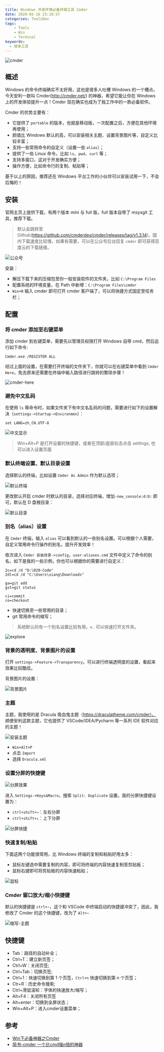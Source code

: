 ```yaml
---
title: Windows 开发环境必备终端工具 Cmder
date: 2020-05-16 23:10:57
categories: ToolsDev
tags:
    - Tools
    - Win
    - Terminal
keywords:
  - 效率工具
---
```


![cmder](https://gitee.com/michael_xiang/images/raw/master/uPic/9bt2Mf.png)

## 概述

Windows 的命令终端确实不太好用，这也是很多人吐槽 Windows 的一个槽点。今天安利一款叫 Cmder(http://cmder.net/) 的神器，希望它能让你在 Windows 上的开发体验提升一点！Cmder 现在确实也成为了我工作中的一款必备软件。

<!-- more -->

Cmder 的优势主要有：

- 它提供了 `portable` 的版本，也就是移动版，一次配置之后，方便在其他环境再使用；
- 颜值比 Windows 默认的高，可以安装相关主题、设置背景图片等，自定义比较丰富；
- 支持一些常用命令的自定义（设置一些 `alias`）；
- 提供了一些 Linux 命令，比如 `ls`、`pwd`、`curl` 等；
- 支持多窗口，这对于开发确实方便；
- 操作方便，比如命令行的复制、粘贴等；

基于以上的原因，推荐还在 Windows 平台工作的小伙伴可以安装试用一下，不会后悔的！

## 安装

官网主页上提供下载，有两个版本 mini 与 full 版，full 版本自带了 msysgit 工具，推荐下载。

> 默认会跳转至 Github(https://github.com/cmderdev/cmder/releases/tag/v1.3.14)。国内下载速度比较慢，如果有需要，可以在公众号后台回复 `cmder` 即可获得百度云的下载链接。

![公众号](https://gitee.com/michael_xiang/images/raw/master/uPic/XiIO0t.png)

安装：

- 解压下载下来的压缩包至你一般安装软件的文件夹，比如 `C:\Program Files`
- 配置系统的环境变量，在 Path 中新增：`C:\Program Files\cmder`
- `Win+R` 输入 cmder 即可打开 cmder 客户端了，可以将快捷方式固定至任务栏；

## 配置

### 将 cmder 添加至右键菜单

添加 cmder 到右键菜单，需要先以管理员权限打开 Windows 自带 cmd，然后运行如下命令:

```shell
Cmder.exe /REGISTER ALL
```

经过上面的设置，在需要打开终端的文件夹下，你就可以在右键菜单中看到 `Cmder Here`，免去原来还需要在终端中输入路径进行跳转的繁琐步骤！

![cmder-here](https://gitee.com/michael_xiang/images/raw/master/uPic/cmder-here.png)

### 避免中文乱码

在使用 `ls` 等命令时，如果文件夹下有中文名乱码的问题，需要进行如下的设置解决（`settings->Startup->Environmen`）：

```shell
set LANG=zh_CN.UTF-8
```

![中文显示](https://gitee.com/michael_xiang/images/raw/master/uPic/中文显示.png)

> Win+Alt+P 是打开设置的快捷键，或者在顶部/底部右击点击 settings, 也可以进入设置页面

### 默认终端设置、默认目录设置

选择默认的终端，比如设置 `Cmder As Admin` 作为默认选项；

![默认终端](https://gitee.com/michael_xiang/images/raw/master/uPic/默认终端.png)

更改默认开启 cmder 时默认的目录，选择对应终端，增加`-new_console:d:D:` 即可，默认在 D 盘根目录：

![默认目录](https://gitee.com/michael_xiang/images/raw/master/uPic/默认目录.png)

### 别名（alias）设置

在 `Cmder` 终端，输入 `alias` 可以看到默认的一些别名设置。可以根据个人需要，自定义常用命令行操作的别名，提升开发效率！

依次进入 `Cmder 安装目录->config`，`user-aliases.cmd` 文件中定义了命令的别名，如下是我的一些示例，你也可以根据你的需要进行自定义：

```shell
2c=cd /d "D:\020-Code"
2dl=cd /d "C:\Users\xiang\Downloads"

ga=git add
gst=git status

ci=commit
co=checkout
```

- 快速切换至一些常用的目录；
- git 常用命令的缩写；

> 系统默认的有一个别名设置比较有用，`e.` 可以快速打开文件夹。

![explore](https://gitee.com/michael_xiang/images/raw/master/uPic/explore.gif)

### 背景的透明度、背景图片的设置

打开 `settings->Feature->Transparency`，可以进行终端透明度的设置，看起来效果比较酷炫。

背景图片的设置：

![背景图片](https://gitee.com/michael_xiang/images/raw/master/uPic/背景图片.png)

### 主题

主题，我使用的是 Dracula 吸血鬼主题（https://draculatheme.com/cmder）。 顺便安利这款主题，它也提供了 VSCode/IDEA/Pycharm 等一系列 IDE 软件对应的主题！

![安装主题](https://gitee.com/michael_xiang/images/raw/master/uPic/安装主题.png)

- `Win+Alt+P`
- 点击 `Import`
- 选择 `Dracula.xml`

### 设置分屏的快捷键

![分屏效果](https://gitee.com/michael_xiang/images/raw/master/uPic/分屏效果.png)

进入 `Settings->Keys&Macro`，搜索 `Split: Duplicate` 设置。我的分屏快捷键设置为：

- `ctrl+shift+→`：左右分屏
- `ctrl+shift+↓`：上下分屏

![分屏快捷](https://gitee.com/michael_xiang/images/raw/master/uPic/分屏快捷.png)

### 快速复制/粘贴

下面这两个功能很常用，比 Windows 终端的复制和粘贴好用太多：

- 鼠标左键选中需要复制的内容，即可将终端的内容快速复制至剪贴板；
- 鼠标右键即可将剪贴板的内容快速粘贴；

![鼠标](https://gitee.com/michael_xiang/images/raw/master/uPic/鼠标.png)

### Cmder 窗口放大/缩小快捷键

默认的快捷键是 `ctrl+~`，这个和 VSCode 中终端启动的快捷键冲突了，因此，我修改了 Cmder 的这个快捷键，改为了 `Alt+~`

![缩写-主题](https://gitee.com/michael_xiang/images/raw/master/uPic/缩写-主题.png)

## 快捷键

- Tab：路径的自动补全；
- Ctrl+T：建立新页签；
- Ctrl+W：关闭页签;
- Ctrl+Tab：切换页签;
- Ctrl+1：快速切换到第 1 个页签，`Ctrl+n` 快速切换到第 n 个页签；
- Ctr+R：历史命令搜索;
- Ctrl+滑鼠滚轮：字体的快速放大/缩写；
- Alt+F4：关闭所有页签
- Alt+enter：切换到全屏状态；
- Win+Alt+P：进入cmder设置菜单；

## 参考

- [Win下必备神器之Cmder](https://jeffjade.com/2016/01/13/2016-01-13-windows-software-cmder/)
- [简书-cmder 一个比cmd强n倍的神器](https://www.jianshu.com/p/7a706c0a3411)